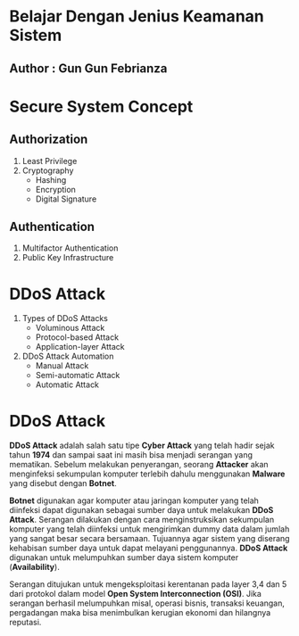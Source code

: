 # Belajar Dengan Jenius Keamanan Sistem

## Author : Gun Gun Febrianza



# Secure System Concept

## Authorization

1. Least Privilege
2. Cryptography
   - Hashing
   - Encryption
   - Digital Signature

## Authentication

1. Multifactor Authentication
2. Public Key Infrastructure

# DDoS Attack

1. Types of DDoS Attacks
   - Voluminous Attack
   - Protocol-based Attack
   - Application-layer Attack
2. DDoS Attack Automation
   - Manual Attack
   - Semi-automatic Attack
   - Automatic Attack

# DDoS Attack

**DDoS Attack** adalah salah satu tipe **Cyber Attack** yang telah hadir sejak tahun **1974** dan sampai saat ini masih bisa menjadi serangan yang mematikan. Sebelum melakukan penyerangan, seorang **Attacker** akan menginfeksi sekumpulan komputer terlebih dahulu menggunakan **Malware** yang disebut dengan **Botnet**. 

**Botnet** digunakan agar komputer atau jaringan komputer yang telah diinfeksi dapat digunakan sebagai sumber daya untuk melakukan **DDoS Attack**. Serangan dilakukan dengan cara menginstruksikan sekumpulan komputer yang telah diinfeksi untuk mengirimkan dummy data dalam jumlah yang sangat besar secara bersamaan.  Tujuannya agar sistem yang diserang kehabisan sumber daya untuk dapat melayani penggunannya. **DDoS Attack** digunakan untuk melumpuhkan sumber daya sistem komputer (**Availability**).

Serangan ditujukan untuk mengeksploitasi kerentanan pada layer 3,4 dan 5 dari protokol dalam model **Open System Interconnection (OSI)**. Jika serangan berhasil melumpuhkan misal, operasi bisnis, transaksi keuangan, pergadangan maka bisa menimbulkan kerugian ekonomi dan hilangnya reputasi.